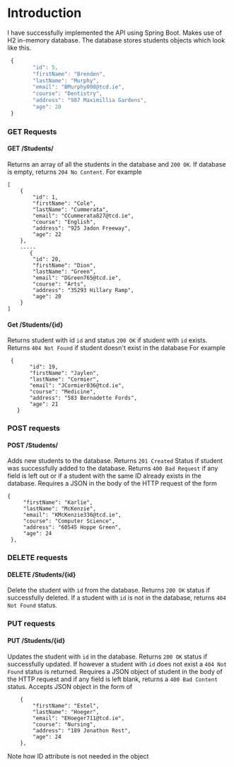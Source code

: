 # Introduction 
I have successfully implemented the API using Spring Boot. Makes use of H2 in-memory database. The database stores students objects which look like this. 
```javascript
 {
        "id": 5,
        "firstName": "Brenden",
        "lastName": "Murphy",
        "email": "BMurphy008@tcd.ie",
        "course": "Dentistry",
        "address": "987 Maximillia Gardens",
        "age": 20
 }
 ```

###  GET Requests

#### GET /Students/

Returns an array of all the students in the database and `200 OK`. If database is empty, returns `204 No Content`.
For example
```
[
    {
        "id": 1,
        "firstName": "Cole",
        "lastName": "Cummerata",
        "email": "CCummerata827@tcd.ie",
        "course": "English",
        "address": "925 Jadon Freeway",
        "age": 22
    },
    .....
       {
        "id": 20,
        "firstName": "Dion",
        "lastName": "Green",
        "email": "DGreen765@tcd.ie",
        "course": "Arts",
        "address": "35293 Hillary Ramp",
        "age": 20
    }
]
```
    
    
    
 #### Get /Students/{id}
 
Returns student with id `id` and status `200 OK` if student with `id` exists. Returns `404 Not Found` if student doesn't exist in the database 
 For example
 
 ```
  {
        "id": 19,
        "firstName": "Jaylen",
        "lastName": "Cormier",
        "email": "JCormier036@tcd.ie",
        "course": "Medicine",
        "address": "583 Bernadette Fords",
        "age": 21
    }
   ```
   
### POST requests

#### POST /Students/

Adds new students to the database. Returns `201 Created` Status if student was successfully added to the database. Returns `400 Bad Request` if any field is left out or if a student with the same ID already exists in the database. Requires a JSON in the body of the HTTP request of the form
   ```
  {
        "firstName": "Karlie",
        "lastName": "McKenzie",
        "email": "KMcKenzie336@tcd.ie",
        "course": "Computer Science",
        "address": "60545 Hoppe Green",
        "age": 24
    },
   ```
   
   
### DELETE requests
#### DELETE /Students/{id}

Delete the student with `id` from the database. Returns `200 OK` status if successfully deleted. If a student with `id` is not in the database, returns `404 Not Found` status.


### PUT requests
#### PUT /Students/{id}

Updates the student with `id` in the database. Returns `200 OK` status if successfully updated. If however a student with `id` does not exist a `404 Not Found` status is returned. Requires a JSON object of student in the body of the HTTP request and if any field is left blank, returns a `400 Bad Content` status. Accepts JSON object in the form of
```
    {
        "firstName": "Estel",
        "lastName": "Hoeger",
        "email": "EHoeger711@tcd.ie",
        "course": "Nursing",
        "address": "189 Jonathon Rest",
        "age": 24
    },
```
Note how ID attribute is not needed in the object

